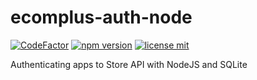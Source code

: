 # ecomplus-auth-node

[![CodeFactor](https://www.codefactor.io/repository/github/ecomclub/ecomplus-auth-node/badge)](https://www.codefactor.io/repository/github/ecomclub/ecomplus-auth-node)
[![npm version](https://img.shields.io/npm/v/ecomplus-app-sdk.svg)](https://www.npmjs.org/ecomplus-app-sdk)
[![license mit](https://img.shields.io/badge/License-MIT-yellow.svg)](https://opensource.org/licenses/MIT)

Authenticating apps to Store API with NodeJS and SQLite
